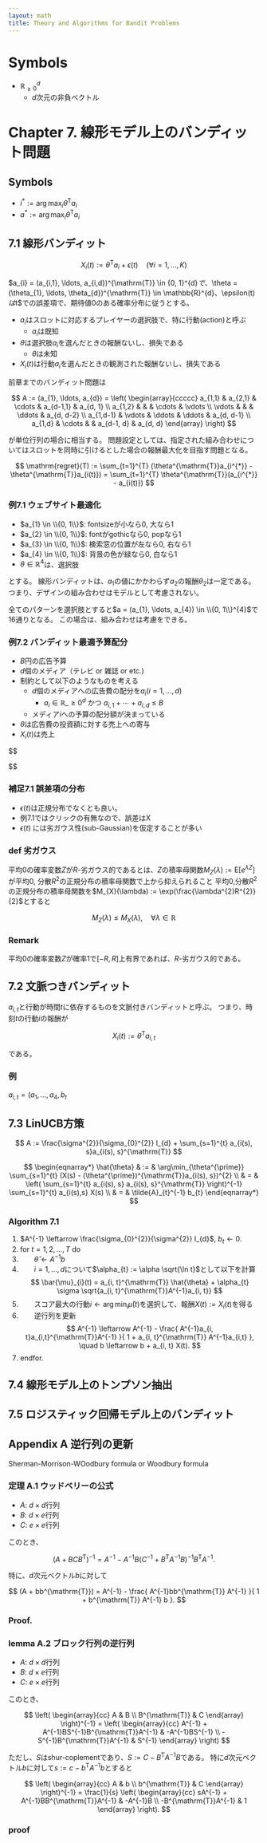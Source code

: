```yaml
---
layout: math
title: Theory and Algorithms for Bandit Problems
---
```


# Symbols
* $\mathbb{R}_{\geq 0}^{d}$
    * $d$次元の非負ベクトル

# Chapter 7. 線形モデル上のバンディット問題

## Symbols
* $i^{*} := \arg \max_{i} \theta^{\mathrm{T}} a_{i}$
* $a^{*} := \arg \max_{i} \theta^{\mathrm{T}} a_{i}$

## 7.1 線形バンディット

$$
    X_{i}(t) := \theta ^{\mathrm{T}} a_{i} + \epsilon(t) 
    \quad
    (\forall i = 1, \ldots, K)
$$

$a_{i} = (a_{i,1}, \ldots, a_{i,d})^{\mathrm{T}} \in \{0, 1}^{d}$で、$\theta = (\theta_{1}, \ldots, \theta_{d})^{\mathrm{T}} \in \mathbb{R}^{d}$、$\epsilon(t)$は$t$での誤差項で、期待値0のある確率分布に従うとする。

* $a_{i}$はスロットに対応するプレイヤーの選択肢で、特に行動(action)と呼ぶ
    * $a_{i}$は既知
* $\theta$は選択肢$a_{i}$を選んだときの報酬ないし、損失である
    * $\theta$は未知
* $X_{i}(t)$は行動$a_{i}$を選んだときの観測された報酬ないし、損失である

前章までのバンディット問題は

$$
    A := (a_{1}, \ldots, a_{d}) = 
       \left(
           \begin{array}{ccccc}
               a_{1,1}   & a_{2,1} & \cdots & a_{d-1,1}  & a_{d, 1} \\
               a_{1,2}   &         &        & \cdots     & \vdots \\
               \vdots    &         &        & \ddots     & a_{d, d-2} \\
               a_{1,d-1} & \vdots  & \ddots & \ddots     & a_{d, d-1} \\
               a_{1,d}   & \cdots  &        & a_{d-1, d} & a_{d, d}
           \end{array}
       \right)
$$

が単位行列の場合に相当する。
問題設定としては、指定された組み合わせについてはスロットを同時に引けるとした場合の報酬最大化を目指す問題となる。

$$
    \mathrm{regret}(T)
        := \sum_{t=1}^{T} (\theta^{\mathrm{T}}a_{i^{*}} - \theta^{\mathrm{T}}a_{i(t)})
        = \sum_{t=1}^{T} \theta^{\mathrm{T}}(a_{i^{*}} - a_{i(t)})
$$

### 例7.1 ウェブサイト最適化
* $a_{1} \in \\{0, 1\\}$: fontsizeが小なら0, 大なら1
* $a_{2} \in \\{0, 1\\}$: fontがgothicなら0, popなら1
* $a_{3} \in \\{0, 1\\}$: 検索窓の位置が左なら0, 右なら1
* $a_{4} \in \\{0, 1\\}$: 背景の色が緑なら0, 白なら1
* $\theta \in \mathbb{R}^{4}$は、選択肢

とする。
線形バンディットは、$a_{1}$の値にかかわらず$a_{2}$の報酬$\theta_{2}$は一定である。
つまり、デザインの組み合わせはモデルとして考慮されない。

全てのパターンを選択肢とすると$a = (a_{1}, \ldots, a_{4}) \in \\{0, 1\\}^{4}$で16通りとなる。
この場合は、組み合わせは考慮をできる。


### 例7.2 バンディット最適予算配分
* $B$円の広告予算
* $d$個のメディア（テレビ or 雑誌 or etc.)
* 制約として以下のようなものを考える
    * $d$個のメディアへの広告費の配分を$a_{i} (i = 1,\ldots, d)$
        * $a_{i} \in \mathbb{R}\_{\ge 0}^{d}$ かつ $a_{i,1} + \cdots + a_{i,d} \leq B$
    * メディア$i$への予算の配分額が決まっている
* $\theta$は広告費の投資額に対する売上への寄与
* $X_{i}(t)$は売上

$$
    
$$

### 補足7.1 誤差項の分布
* $\epsilon(t)$は正規分布でなくとも良い。
* 例7.1ではクリックの有無なので、誤差はX
* $\epsilon(t)$ には劣ガウス性(sub-Gaussian)を仮定することが多い


### def 劣ガウス
平均0の確率変数$Z$が$R$-劣ガウス的であるとは、$Z$の積率母関数$M_{Z}(\lambda):=\mathrm{E}[e^{\lambda Z}]$が平均0, 分散$R^{2}$の正規分布の積率母関数で上から抑えられること
平均0,分散$R^{2}$の正規分布の積率母関数を$M_{X}(\lambda) := \exp(\frac{\lambda^{2}R^{2}}{2}$とすると

$$
    M_{Z}(\lambda) \leq M_{X}(\lambda),
    \quad
    \forall \lambda \in \mathbb{R}
$$

### Remark
平均0の確率変数$Z$が確率1で$[-R, R]$上有界であれば、$R$-劣ガウス的である。


## 7.2 文脈つきバンディット
$a_{i,t}$と行動が時間$t$に依存するものを文脈付きバンディットと呼ぶ。
つまり、時刻$t$の行動$i$の報酬が

$$
    X_{i}(t) := \theta^{\mathrm{T}}a_{i,t}
$$

である。

### 例
$a_{i, t} = (a_{1}, \ldots, a_{4}, b_{t}$

## 7.3 LinUCB方策

$$
    A := \frac{\sigma^{2}}{\sigma_{0}^{2}} I_{d}
        + \sum_{s=1}^{t} a_{i(s), s}a_{i(s), s}^{\mathrm{T}}
$$

$$
\begin{eqnarray*}
    \hat{\theta}
        & := & \arg\min_{\theta^{\prime}}
            \sum_{s=1}^{t} (X(s) - (\theta^{\prime})^{\mathrm{T}}a_{i(s), s})^{2}
        \\
        & = & 
            \left(
                \sum_{s=1}^{t} a_{i(s), s} a_{i(s), s}^{\mathrm{T}}
            \right)^{-1}
            \sum_{s=1}^{t} a_{i(s),s} X(s)
        \\
        & = & 
           \tilde{A}_{t}^{-1} b_{t}
\end{eqnarray*}
$$

### Algorithm 7.1

1. $A^{-1} \leftarrow \frac{\sigma_{0}^{2}}{\sigma^{2}} I_{d}$, $b_{t} \leftarrow 0$.
2. for $t=1, 2, \ldots, T$ do
3. 　　$\hat{\theta} \leftarrow A^{-1}b$
4. 　　$i = 1, \ldots, d$について$\alpha_{t} := \alpha \sqrt{\ln t}$として以下を計算
$$
    \bar{\mu}_{i}(t)
        = a_{i, t}^{\mathrm{T}} \hat{\theta} 
            + \alpha_{t} \sigma \sqrt{a_{i, t}^{\mathrm{T}}A^{-1}a_{i, t}}
$$
5. 　　スコア最大の行動$i \leftarrow \arg\min_{i} \bar{\mu}(t)$を選択して、報酬$X(t) := X_{i}(t)$を得る
6. 　　逆行列を更新
$$
    A^{-1} 
        \leftarrow
        A^{-1} 
        - \frac{
            A^{-1}a_{i, t}a_{i,t}^{\mathrm{T}}A^{-1}
        }{
            1 + a_{i, t}^{\mathrm{T}} A^{-1}a_{i,t}
        },
    \quad
    b \leftarrow b + a_{i, t} X(t).
$$
7. endfor.

## 7.4 線形モデル上のトンプソン抽出

## 7.5 ロジスティック回帰モデル上のバンディット



## Appendix A 逆行列の更新
Sherman-Morrison-WOodbury formula or Woodbury formula

### 定理 A.1 ウッドベリーの公式
* $A$: $d \times d$行列
* $B$: $d \times e$行列
* $C$: $e \times e$行列

このとき、

$$
    (A + BCB^{\mathrm{T}})^{-1}
        = A^{-1} - A^{-1}B(C^{-1} + B^{\mathrm{T}} A^{-1}B)^{-1}B^{\mathrm{T}}A^{-1}.
$$

特に、$d$次元ベクトル$b$に対して

$$
    (A + bb^{\mathrm{T}})
        = A^{-1} 
        - \frac{
            A^{-1}bb^{\mathrm{T}} A^{-1}
        }{
            1 + b^{\mathrm{T}} A^{-1} b
        }.
$$

### Proof.

### lemma A.2 ブロック行列の逆行列
* $A$: $d \times d$行列
* $B$: $d \times e$行列
* $C$: $e \times e$行列

このとき、

$$
    \left(
        \begin{array}{cc}
            A              & B \\
            B^{\mathrm{T}} & C
        \end{array}
    \right)^{-1}
    = \left(
        \begin{array}{cc}
            A^{-1} + A^{-1}BS^{-1}B^{\mathrm{T}}A^{-1} & -A^{-1}BS^{-1} \\
            -S^{-1}B^{\mathrm{T}}A^{-1}                & S^{-1}
        \end{array}
    \right)
$$

ただし、$S$はshur-coplementであり、$S := C - B^{\mathrm{T}}A^{-1}B$である。
特に$d$次元ベクトル$b$に対して$s := c - b^{\mathrm{T}}A^{-1}b$とすると

$$
    \left(
        \begin{array}{cc}
            A              & b \\
            b^{\mathrm{T}} & C
        \end{array}
    \right)^{-1}
    = \frac{1}{s}
    \left(
        \begin{array}{cc}
            sA^{-1} + A^{-1}BB^{\mathrm{T}}A^{-1} & -A^{-1}B \\
            -B^{\mathrm{T}}A^{-1}                 & 1
        \end{array}
    \right).
$$


### proof

